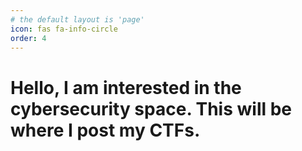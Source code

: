```yaml
---
# the default layout is 'page'
icon: fas fa-info-circle
order: 4
---
```


# Hello, I am interested in the cybersecurity space. This will be where I post my CTFs.

